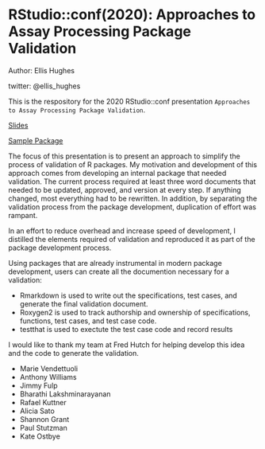 
#  RStudio::conf(2020): Approaches to Assay Processing Package Validation

Author: Ellis Hughes

twitter: @ellis_hughes

<!-- badges: start -->
<!-- badges: end -->

This is the respository for the 2020 RStudio::conf presentation `Approaches to Assay Processing Package Validation`.


[Slides](https://thebioengineer.github.io/validation)

[Sample Package](https://www.github.com/thebioengineer/validation/sample_package/ValidateMe)


The focus of this presentation is to present an approach to simplify the process of validation of R packages. 
My motivation and development of this approach comes from developing an internal package that needed validation.
The current process required at least three word documents that needed to be updated, approved, and version at every step.
If anything changed, most everything had to be rewritten. 
In addition, by separating the validation process from the package development, duplication of effort was rampant. 

In an effort to reduce overhead and increase speed of development, I distilled the elements required of validation and reproduced it as part of the package development process.

Using packages that are already instrumental in modern package development, users can create all the documention necessary for a validation:

- Rmarkdown is used to write out the specifications, test cases, and generate the final validation document.
- Roxygen2 is used to track authorship and ownership of specifications, functions, test cases, and test case code.
- testthat is used to exectute the test case code and record results

I would like to thank my team at Fred Hutch for helping develop this idea and the code to generate the validation.
  - Marie Vendettuoli
  - Anthony Williams
  - Jimmy Fulp 
  - Bharathi Lakshminarayanan
  - Rafael Kuttner
  - Alicia Sato
  - Shannon Grant
  - Paul Stutzman
  - Kate Ostbye


